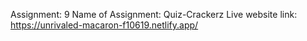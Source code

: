 Assignment: 9
Name of Assignment: Quiz-Crackerz
Live website link: https://unrivaled-macaron-f10619.netlify.app/
